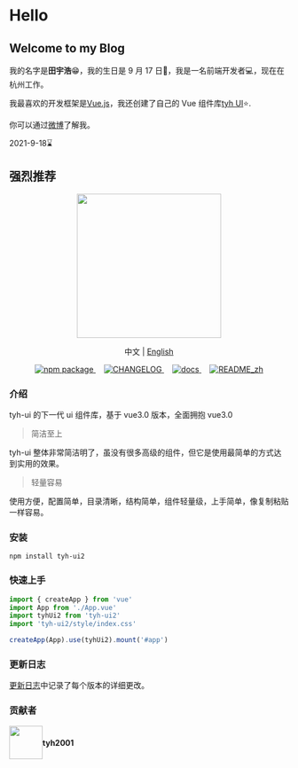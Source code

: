 # Hello

## Welcome to my Blog

我的名字是**田宇浩**:grin:，我的生日是 9 月 17 日:birthday:，我是一名前端开发者:computer:，现在在杭州工作。

我最喜欢的开发框架是[Vue.js](https://v3.cn.vuejs.org)，我还创建了自己的 Vue 组件库[tyh UI](http://tianyuhao.icu/tyhui/v3):star:.

你可以通过[微博](https://weibo.com/tyh2001)了解我。

2021-9-18:hourglass:

## 强烈推荐

<p align="center">
  <img height="260px" src="/tyh_ui.png">
</p>

<p align="center">
  中文 | <a href="https://github.com/Tyh2001/tyh-ui2/blob/master/README.md">English</a>
</p>

<p align="center">
  <a href="https://www.npmjs.com/package/tyh-ui2">
    <img src="https://badgen.net/npm/v/tyh-ui2" alt="npm package">
  </a>
  <a style="margin-left:15px;" href="https://github.com/Tyh2001/tyh-ui2/blob/master/CHANGELOG.md">
    <img src="https://img.shields.io/badge/tyh--ui2-CHANGELOG-orange" alt="CHANGELOG">
  </a>
  <a style="margin-left:15px;" href="http://tianyuhao.icu/tyhui/v3">
    <img src="https://img.shields.io/badge/tyh--ui2-docs-red" alt="docs">
  </a>
  <a style="margin-left:15px;" href="https://github.com/Tyh2001/tyh-ui2/blob/master/README_zh.md">
    <img src="https://img.shields.io/badge/tyh--ui2-README__zh-yellowgreen" alt="README_zh">
  </a>
</p>

### 介绍

tyh-ui 的下一代 ui 组件库，基于 vue3.0 版本，全面拥抱 vue3.0

> 简洁至上

tyh-ui 整体非常简洁明了，虽没有很多高级的组件，但它是使用最简单的方式达到实用的效果。

> 轻量容易

使用方便，配置简单，目录清晰，结构简单，组件轻量级，上手简单，像复制粘贴一样容易。

### 安装

```shell
npm install tyh-ui2
```

### 快速上手

```js
import { createApp } from 'vue'
import App from './App.vue'
import tyhUi2 from 'tyh-ui2'
import 'tyh-ui2/style/index.css'

createApp(App).use(tyhUi2).mount('#app')
```

### 更新日志

[更新日志](https://github.com/Tyh2001/tyh-ui2/blob/master/CHANGELOG.md)中记录了每个版本的详细更改。

### 贡献者

<div style="display: flex; align-items: center;">
  <img style=" float: left;" height="60px" src="https://www.hualigs.cn/image/608132a6c15b2.jpg">
  <h4 style="display: inline-block;">tyh2001</h4>
</div>

